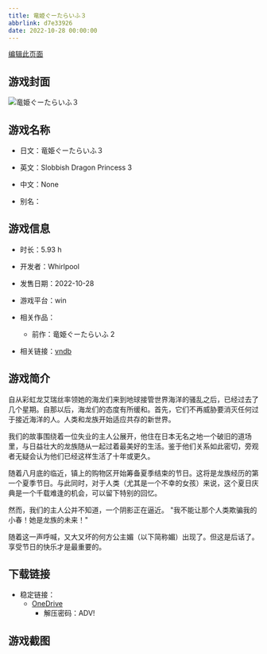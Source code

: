 ```yaml
---
title: 竜姫ぐーたらいふ３
abbrlink: d7e33926
date: 2022-10-28 00:00:00
---
```

[编辑此页面](https://github.com/ACG-3/ADV3-source/blob/main/source/_posts/games/%E7%AB%9C%E5%A7%AB%E3%81%90%E3%83%BC%E3%81%9F%E3%82%89%E3%81%84%E3%81%B5%EF%BC%93.md)

## 游戏封面

![竜姫ぐーたらいふ３](https://pan.timero.xyz/d/onedrive/img_lib_001/%E7%AB%9C%E5%A7%AB%E3%81%90%E3%83%BC%E3%81%9F%E3%82%89%E3%81%84%E3%81%B5%EF%BC%93_cover.avif)


## 游戏名称

- 日文：竜姫ぐーたらいふ３
- 英文：Slobbish Dragon Princess 3
- 中文：None

- 别名：


## 游戏信息

- 时长：5.93 h
- 开发者：Whirlpool
- 发售日期：2022-10-28
- 游戏平台：win
- 相关作品：
   - 前作：竜姫ぐーたらいふ 2

- 相关链接：[vndb](https://vndb.org/v37055)


## 游戏简介

自从彩虹龙艾瑞丝率领她的海龙们来到地球接管世界海洋的骚乱之后，已经过去了几个星期。自那以后，海龙们的态度有所缓和。首先，它们不再威胁要消灭任何过于接近海洋的人。人类和龙族开始适应共存的新世界。

我们的故事围绕着一位失业的主人公展开，他住在日本无名之地一个破旧的道场里，与日益壮大的龙族随从一起过着最美好的生活。鉴于他们关系如此密切，旁观者无疑会认为他们已经这样生活了十年或更久。

随着八月底的临近，镇上的购物区开始筹备夏季结束的节日。这将是龙族经历的第一个夏季节日。与此同时，对于人类（尤其是一个不幸的女孩）来说，这个夏日庆典是一个千载难逢的机会，可以留下特别的回忆。

然而，我们的主人公并不知道，一个阴影正在逼近。
"我不能让那个人类欺骗我的小春！她是龙族的未来！"

随着这一声呼喊，又大又坏的何方公主媚（以下简称媚）出现了。但这是后话了。享受节日的快乐才是最重要的。




## 下载链接

- 稳定链接：
    - [OneDrive](https://pan.timero.xyz/onedrive/adv_lib_001/%E7%AB%9C%E5%A7%AB%E3%81%90%E3%83%BC%E3%81%9F%E3%82%89%E3%81%84%E3%81%B5%EF%BC%93)
        - 解压密码：ADV!



## 游戏截图


